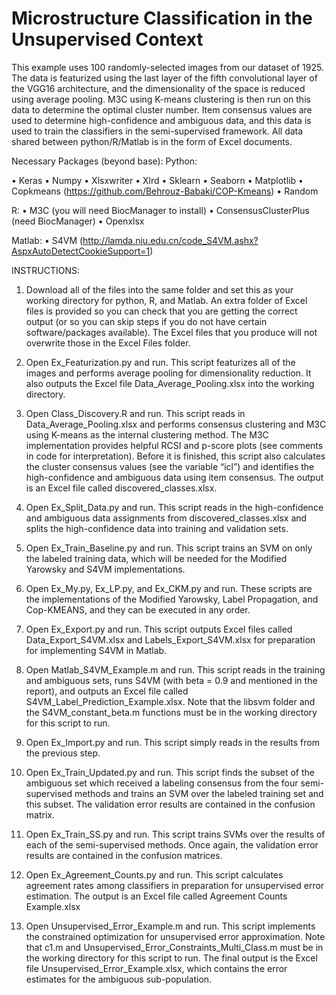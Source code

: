 # Microstructure Classification in the Unsupervised Context

This example uses 100 randomly-selected images from our dataset of 1925. The data is featurized using the last layer of the fifth convolutional layer of the VGG16 architecture, and the dimensionality of the space is reduced using average pooling. M3C using K-means clustering is then run on this data to determine the optimal cluster number. Item consensus values are used to determine high-confidence and ambiguous data, and this data is used to train the classifiers in the semi-supervised framework. All data shared between python/R/Matlab is in the form of Excel documents.

Necessary Packages (beyond base):
Python:

•	Keras
•	Numpy
•	Xlsxwriter
•	Xlrd
•	Sklearn
•	Seaborn
•	Matplotlib
•	Copkmeans (https://github.com/Behrouz-Babaki/COP-Kmeans)
•	Random

R:
•	M3C (you will need BiocManager to install)
•	ConsensusClusterPlus (need BiocManager)
•	Openxlsx

Matlab:
•	S4VM (http://lamda.nju.edu.cn/code_S4VM.ashx?AspxAutoDetectCookieSupport=1)

INSTRUCTIONS:
1.	Download all of the files into the same folder and set this as your working directory for python, R, and Matlab. An extra folder of Excel files is provided so you can check that you are getting the correct output (or so you can skip steps if you do not have certain software/packages available). The Excel files that you produce will not overwrite those in the Excel Files folder.

2.	Open Ex_Featurization.py and run. This script featurizes all of the images and performs average pooling for dimensionality reduction. It also outputs the Excel file Data_Average_Pooling.xlsx into the working directory.

3.	Open Class_Discovery.R and run. This script reads in Data_Average_Pooling.xlsx and performs consensus clustering and M3C using K-means as the internal clustering method. The M3C implementation provides helpful RCSI and p-score plots (see comments in code for interpretation). Before it is finished, this script also calculates the cluster consensus values (see the variable “icl”) and identifies the high-confidence and ambiguous data using item consensus. The output is an Excel file called discovered_classes.xlsx.

4.	Open Ex_Split_Data.py and run. This script reads in the high-confidence and ambiguous data assignments from discovered_classes.xlsx and splits the high-confidence data into training and validation sets.

5.	Open Ex_Train_Baseline.py and run. This script trains an SVM on only the labeled training data, which will be needed for the Modified Yarowsky and S4VM implementations.

6.	Open Ex_My.py, Ex_LP.py, and Ex_CKM.py and run. These scripts are the implementations of the Modified Yarowsky, Label Propagation, and Cop-KMEANS, and they can be executed in any order. 

7.	Open Ex_Export.py and run. This script outputs Excel files called Data_Export_S4VM.xlsx and Labels_Export_S4VM.xlsx for preparation for implementing S4VM in Matlab.

8.	Open Matlab_S4VM_Example.m and run. This script reads in the training and ambiguous sets, runs S4VM (with beta = 0.9 and mentioned in the report), and outputs an Excel file called S4VM_Label_Prediction_Example.xlsx. Note that the libsvm folder and the S4VM_constant_beta.m functions must be in the working directory for this script to run.

9.	Open Ex_Import.py and run. This script simply reads in the results from the previous step.

10.	Open Ex_Train_Updated.py and run. This script finds the subset of the ambiguous set which received a labeling consensus from the four semi-supervised methods and trains an SVM over the labeled training set and this subset. The validation error results are contained in the confusion matrix.

11.	Open Ex_Train_SS.py and run. This script trains SVMs over the results of each of the semi-supervised methods. Once again, the validation error results are contained in the confusion matrices.

12.	Open Ex_Agreement_Counts.py and run. This script calculates agreement rates among classifiers in preparation for unsupervised error estimation. The output is an Excel file called Agreement Counts Example.xlsx

13.	Open Unsupervised_Error_Example.m and run. This script implements the constrained optimization for unsupervised error approximation. Note that c1.m and Unsupervised_Error_Constraints_Multi_Class.m must be in the working directory for this script to run. The final output is the Excel file Unsupervised_Error_Example.xlsx, which contains the error estimates for the ambiguous sub-population.
